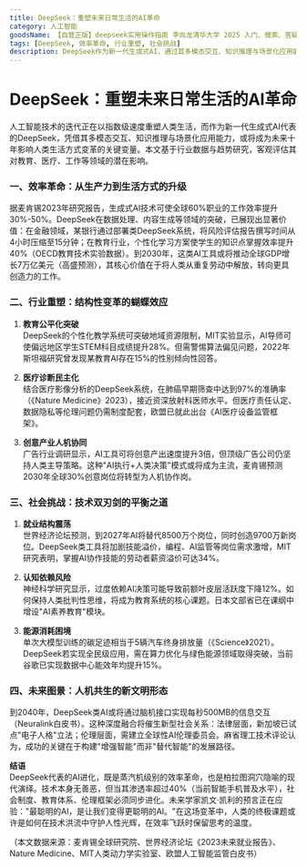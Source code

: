 ```yaml
---
title: DeepSeek：重塑未来日常生活的AI革命
category: 人工智能
goodsName: 【自营正版】deepseek实用操作指南 李尚龙清华大学 2025 入门、搜索、答疑、写作 deepseek使用教程 ai时代生存手册 零基础掌握deepseek 从入门到精通deepseek教程自营
tags: [DeepSeek, 效率革命, 行业重塑, 社会挑战]
description: DeepSeek作为新一代生成式AI，通过其多模态交互、知识推理与场景化应用能力，正在引领效率革命，重塑教育、医疗、工作等行业，并带来社会挑战。文章探讨了DeepSeek对生产力的提升、行业变革的影响以及未来人机共生的可能性，强调需同步进化社会制度、教育体系及伦理框架以适应AI技术带来的深刻变化。
---
```

# DeepSeek：重塑未来日常生活的AI革命

人工智能技术的迭代正在以指数级速度重塑人类生活，而作为新一代生成式AI代表的DeepSeek，凭借其多模态交互、知识推理与场景化应用能力，或将成为未来十年影响人类生活方式变革的关键变量。本文基于行业数据与趋势研究，客观评估其对教育、医疗、工作等领域的潜在影响。

### 一、效率革命：从生产力到生活方式的升级
据麦肯锡2023年研究报告，生成式AI技术可使全球60%职业的工作效率提升30%-50%。DeepSeek在数据处理、内容生成等领域的突破，已展现出显著价值：在金融领域，某银行通过部署类DeepSeek系统，将风险评估报告撰写时间从4小时压缩至15分钟；在教育行业，个性化学习方案使学生的知识点掌握效率提升40%（OECD教育技术实验数据）。到2030年，这类AI工具或将推动全球GDP增长7万亿美元（高盛预测），其核心价值在于将人类从重复劳动中解放，转向更具创造力的工作。

### 二、行业重塑：结构性变革的蝴蝶效应
1. **教育公平化突破**  
DeepSeek的个性化教学系统可突破地域资源限制，MIT实验显示，AI导师可使偏远地区学生STEM科目成绩提升28%。但需警惕算法偏见问题，2022年斯坦福研究曾发现某教育AI存在15%的性别倾向性回答。

2. **医疗诊断民主化**  
结合医疗影像分析的DeepSeek系统，在肺癌早期筛查中达到97%的准确率（《Nature Medicine》2023），接近资深放射科医师水平。但医疗责任认定、数据隐私等伦理问题仍需制度配套，欧盟已就此出台《AI医疗设备监管框架》。

3. **创意产业人机协同**  
广告行业调研显示，AI工具可将创意产出速度提升3倍，但顶级广告公司仍坚持人类主导策略。这种"AI执行+人类决策"模式或将成为主流，麦肯锡预测2030年全球30%创意岗位将转型为人机协作岗。

### 三、社会挑战：技术双刃剑的平衡之道
1. **就业结构震荡**  
世界经济论坛预测，到2027年AI将替代8500万个岗位，同时创造9700万新岗位。DeepSeek类工具将加剧技能溢价，编程、AI监管等岗位需求激增，MIT研究表明，掌握AI协作技能的劳动者薪资溢价可达34%。

2. **认知依赖风险**  
神经科学研究显示，过度依赖AI决策可能导致前额叶皮层活跃度下降12%。如何保持人类批判性思维，将成为教育系统的核心课题。日本文部省已在课纲中增设"AI素养教育"模块。

3. **能源消耗困境**  
单次大模型训练的碳足迹相当于5辆汽车终身排放量（《Science》2021）。DeepSeek若实现全民级应用，需在算力优化与绿色能源领域取得突破，当前谷歌已实现数据中心能效年均提升15%。

### 四、未来图景：人机共生的新文明形态
到2040年，DeepSeek类AI或将通过脑机接口实现每秒500MB的信息交互（Neuralink白皮书）。这种深度融合将催生新型社会关系：法律层面，新加坡已试点"电子人格"立法；伦理层面，需建立全球性AI伦理委员会。麻省理工技术评论认为，成功的关键在于构建"增强智能"而非"替代智能"的发展路径。

**结语**  
DeepSeek代表的AI进化，既是蒸汽机级别的效率革命，也是柏拉图洞穴隐喻的现代演绎。技术本身无善恶，但当其渗透率超过40%（当前智能手机普及水平），社会制度、教育体系、伦理框架必须同步进化。未来学家凯文·凯利的预言正在应验："最聪明的AI，是让我们变得更聪明的AI。"在这场变革中，人类的终极课题或许是如何在技术洪流中守护人性光辉，在效率飞跃时保留思考的温度。

（本文数据来源：麦肯锡全球研究院、世界经济论坛《2023未来就业报告》、Nature Medicine、MIT人类动力学实验室、欧盟人工智能监管白皮书）